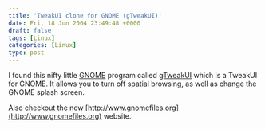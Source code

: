 ```yaml
---
title: 'TweakUI clone for GNOME (gTweakUI)'
date: Fri, 18 Jun 2004 23:49:48 +0000
draft: false
tags: [Linux]
categories: [Linux]
type: post
---
```


I found this nifty little [GNOME](http://www.gnome.org) program called [gTweakUI](http://gtweakui.sourceforge.net/index.php) which is a TweakUI for GNOME. It allows you to turn off spatial browsing, as well as change the GNOME splash screen.

Also checkout the new [http://www.gnomefiles.org](http://www.gnomefiles.org) website.